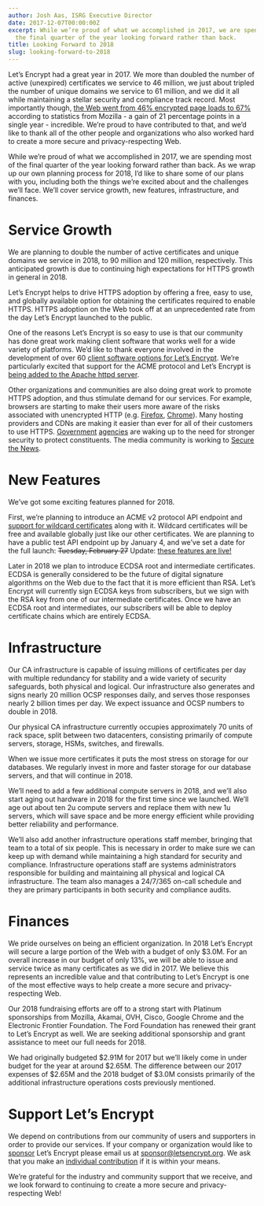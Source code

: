 ```yaml
---
author: Josh Aas, ISRG Executive Director
date: 2017-12-07T00:00:00Z
excerpt: While we’re proud of what we accomplished in 2017, we are spending most of
  the final quarter of the year looking forward rather than back.
title: Looking Forward to 2018
slug: looking-forward-to-2018
---
```


Let’s Encrypt had a great year in 2017. We more than doubled the number of active (unexpired) certificates we service to 46 million, we just about tripled the number of unique domains we service to 61 million, and we did it all while maintaining a stellar security and compliance track record. Most importantly though, [the Web went from 46% encrypted page loads to 67%](https://letsencrypt.org/stats/) according to statistics from Mozilla - a gain of 21 percentage points in a single year - incredible. We’re proud to have contributed to that, and we’d like to thank all of the other people and organizations who also worked hard to create a more secure and privacy-respecting Web.

While we’re proud of what we accomplished in 2017, we are spending most of the final quarter of the year looking forward rather than back. As we wrap up our own planning process for 2018, I’d like to share some of our plans with you, including both the things we’re excited about and the challenges we’ll face. We’ll cover service growth, new features, infrastructure, and finances.

# Service Growth

We are planning to double the number of active certificates and unique domains we service in 2018, to 90 million and 120 million, respectively. This anticipated growth is due to continuing high expectations for HTTPS growth in general in 2018.

Let’s Encrypt helps to drive HTTPS adoption by offering a free, easy to use, and globally available option for obtaining the certificates required to enable HTTPS. HTTPS adoption on the Web took off at an unprecedented rate from the day Let’s Encrypt launched to the public.

One of the reasons Let’s Encrypt is so easy to use is that our community has done great work making client software that works well for a wide variety of platforms. We’d like to thank everyone involved in the development of over 60 [client software options for Let’s Encrypt](https://letsencrypt.org/docs/client-options/). We’re particularly excited that support for the ACME protocol and Let’s Encrypt is [being added to the Apache httpd server](https://letsencrypt.org/2017/10/17/acme-support-in-apache-httpd.html).

Other organizations and communities are also doing great work to promote HTTPS adoption, and thus stimulate demand for our services. For example, browsers are starting to make their users more aware of the risks associated with unencrypted HTTP (e.g. [Firefox](https://blog.mozilla.org/security/2017/01/20/communicating-the-dangers-of-non-secure-http/), [Chrome](https://security.googleblog.com/2017/04/next-steps-toward-more-connection.html)). Many hosting providers and CDNs are making it easier than ever for all of their customers to use HTTPS. [Government](https://https.cio.gov/) [agencies](https://www.canada.ca/en/treasury-board-secretariat/services/information-technology/strategic-plan-2017-2021.html#toc8-3-2) are waking up to the need for stronger security to protect constituents. The media community is working to [Secure the News](https://securethe.news/).

# New Features

We’ve got some exciting features planned for 2018.

First, we’re planning to introduce an ACME v2 protocol API endpoint and [support for wildcard certificates](https://letsencrypt.org/2017/07/06/wildcard-certificates-coming-jan-2018.html) along with it. Wildcard certificates will be free and available globally just like our other certificates. We are planning to have a public test API endpoint up by January 4, and we’ve set a date for the full launch: ~~Tuesday, February 27~~ Update: [these features are live!](https://community.letsencrypt.org/t/acme-v2-and-wildcard-certificate-support-is-live/55579/)

Later in 2018 we plan to introduce ECDSA root and intermediate certificates. ECDSA is generally considered to be the future of digital signature algorithms on the Web due to the fact that it is more efficient than RSA. Let’s Encrypt will currently sign ECDSA keys from subscribers, but we sign with the RSA key from one of our intermediate certificates. Once we have an ECDSA root and intermediates, our subscribers will be able to deploy certificate chains which are entirely ECDSA.

# Infrastructure

Our CA infrastructure is capable of issuing millions of certificates per day with multiple redundancy for stability and a wide variety of security safeguards, both physical and logical. Our infrastructure also generates and signs nearly 20 million OCSP responses daily, and serves those responses nearly 2 billion times per day. We expect issuance and OCSP numbers to double in 2018.

Our physical CA infrastructure currently occupies approximately 70 units of rack space, split between two datacenters, consisting primarily of compute servers, storage, HSMs, switches, and firewalls.

When we issue more certificates it puts the most stress on storage for our databases. We regularly invest in more and faster storage for our database servers, and that will continue in 2018.

We’ll need to add a few additional compute servers in 2018, and we’ll also start aging out hardware in 2018 for the first time since we launched. We’ll age out about ten 2u compute servers and replace them with new 1u servers, which will save space and be more energy efficient while providing better reliability and performance.

We’ll also add another infrastructure operations staff member, bringing that team to a total of six people. This is necessary in order to make sure we can keep up with demand while maintaining a high standard for security and compliance. Infrastructure operations staff are systems administrators responsible for building and maintaining all physical and logical CA infrastructure. The team also manages a 24/7/365 on-call schedule and they are primary participants in both security and compliance audits.

# Finances

We pride ourselves on being an efficient organization. In 2018 Let’s Encrypt will secure a large portion of the Web with a budget of only $3.0M. For an overall increase in our budget of only 13%, we will be able to issue and service twice as many certificates as we did in 2017. We believe this represents an incredible value and that contributing to Let’s Encrypt is one of the most effective ways to help create a more secure and privacy-respecting Web.

Our 2018 fundraising efforts are off to a strong start with Platinum sponsorships from Mozilla, Akamai, OVH, Cisco, Google Chrome and the Electronic Frontier Foundation. The Ford Foundation has renewed their grant to Let’s Encrypt as well. We are seeking additional sponsorship and grant assistance to meet our full needs for 2018.

We had originally budgeted $2.91M for 2017 but we’ll likely come in under budget for the year at around $2.65M. The difference between our 2017 expenses of $2.65M and the 2018 budget of $3.0M consists primarily of the additional infrastructure operations costs previously mentioned.

# Support Let’s Encrypt

We depend on contributions from our community of users and supporters in order to provide our services. If your company or organization would like to [sponsor](https://www.abetterinternet.org/sponsor/) Let’s Encrypt please email us at [sponsor@letsencrypt.org](mailto:sponsor@letsencrypt.org). We ask that you make an [individual contribution](https://letsencrypt.org/donate/) if it is within your means.

We’re grateful for the industry and community support that we receive, and we look forward to continuing to create a more secure and privacy-respecting Web!
